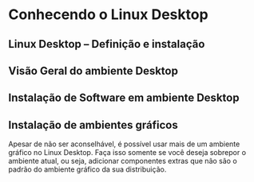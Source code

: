 # Conhecendo o Linux Desktop

## Linux Desktop – Definição e instalação

## Visão Geral do ambiente Desktop

## Instalação de Software em ambiente Desktop

## Instalação de ambientes gráficos

Apesar de não ser aconselhável, é possível usar mais de um ambiente gráfico no Linux Desktop. Faça isso somente se você deseja sobrepor o ambiente atual, ou seja, adicionar componentes extras que não são o padrão do ambiente gráfico da sua distribuição.
